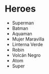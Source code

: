 # Heroes

* Superman
* Batman
* Aquaman
* Mujer Maravilla
* Linterna Verde
* Robin
* Volcán Negro
* Atom
* Super
